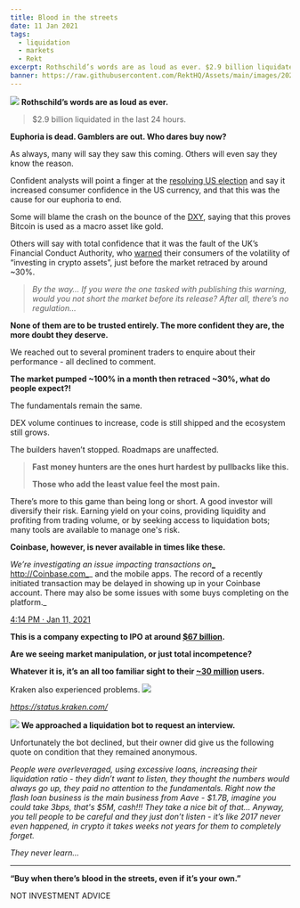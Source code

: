 ```yaml
---
title: Blood in the streets
date: 11 Jan 2021
tags:
  - liquidation
  - markets
  - Rekt
excerpt: Rothschild’s words are as loud as ever. $2.9 billion liquidated in the last 24 hours.  Euphoria is dead. Gamblers are out. Who dares buy now? As always, many will say they saw this coming. Others will even say they know the reason.
banner: https://raw.githubusercontent.com/RektHQ/Assets/main/images/2021/01/header-2.png
---
```


![](https://raw.githubusercontent.com/RektHQ/Assets/main/images/2021/01/header-2.png)
**Rothschild’s words are as loud as ever.**

> $2.9 billion liquidated in the last 24 hours.

**Euphoria is dead. Gamblers are out. Who dares buy now?**

As always, many will say they saw this coming. Others will even say they know the reason.

Confident analysts will point a finger at the [resolving US election](https://in.investing.com/news/dollar-rebounds-as-treasury-yields-rise-2561739) and say it increased consumer confidence in the US currency, and that this was the cause for our euphoria to end.

Some will blame the crash on the bounce of the [DXY](https://en.wikipedia.org/wiki/U.S._Dollar_Index), saying that this proves Bitcoin is used as a macro asset like gold.

Others will say with total confidence that it was the fault of the UK’s Financial Conduct Authority, who [warned](https://www.fca.org.uk/news/news-stories/fca-warns-consumers-risks-investments-advertising-high-returns-based-cryptoassets) their consumers of the volatility of “investing in crypto assets”, just before the market retraced by around ~30%.

> _By the way… If you were the one tasked with publishing this warning, would you not short the market before its release? After all, there’s no regulation..._

**None of them are to be trusted entirely. The more confident they are, the more doubt they deserve.**

We reached out to several prominent traders to enquire about their performance - all declined to comment.

**The market pumped ~100% in a month then retraced ~30%, what do people expect?!**

The fundamentals remain the same.

DEX volume continues to increase, code is still shipped and the ecosystem still grows.

The builders haven’t stopped. Roadmaps are unaffected.

> **Fast money hunters are the ones hurt hardest by pullbacks like this.**
>
> **Those who add the least value feel the most pain.**

There’s more to this game than being long or short. A good investor will diversify their risk. Earning yield on your coins, providing liquidity and profiting from trading volume, or by seeking access to liquidation bots; many tools are available to manage one's risk.

**Coinbase, however, is never available in times like these.**

_We’re investigating an issue impacting transactions on_[_ http://Coinbase.com_](https://t.co/ohqDivCZYw?amp=1)_ and the mobile apps. The record of a recently initiated transaction may be delayed in showing up in your Coinbase account. There may also be some issues with some buys completing on the platform._

[4:14 PM · Jan 11, 2021](https://twitter.com/CoinbaseSupport/status/1348664714587369472)

**This is a company expecting to IPO at around **[**$67 billion**](https://ftx.com/trade/CBSE/USD)**.**

**Are we seeing market manipulation, or just total incompetence?**

**Whatever it is, it’s an all too familiar sight to their [~30 million](https://www.coinbase.com/about) users.**

Kraken also experienced problems.
![](https://raw.githubusercontent.com/RektHQ/Assets/main/images/2021/01/image.png)

*https://status.kraken.com/*

![](https://lh3.googleusercontent.com/Q0sHu15CJq8Ep2xTJUSbfC6B2vnT_0wOeDd7ObxT9cP0h6T9B6MDTwy7p4sBqCVXfxeMk_RXKLj6MN27oxry3go9cSwclM-B3eClQYa-nUmc_1nElwBKi_GkdoE-v5le8hOQpG-t)
**We approached a liquidation bot to request an interview.**

Unfortunately the bot declined, but their owner did give us the following quote on condition that they remained anonymous.

_People were overleveraged, using excessive loans, increasing their liquidation ratio - they didn’t want to listen, they thought the numbers would always go up, they paid no attention to the fundamentals. Right now the flash loan business is the main business from Aave - $1.7B, imagine you could take 3bps, that's $5M, cash!!! They take a nice bit of that…_
_Anyway, you tell people to be careful and they just don’t listen - it’s like 2017 never even happened, in crypto it takes weeks not years for them to completely forget._

_They never learn..._

---

**“Buy when there’s blood in the streets, even if it’s your own.”**

NOT INVESTMENT ADVICE
